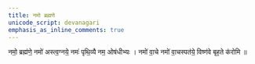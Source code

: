 ```yaml
---
title: नमो ब्रह्मणे
unicode_script: devanagari
emphasis_as_inline_comments: true
---
```


नमो॒ ब्रह्म॑णे॒ नमो॑ अस्त्व॒ग्नये॒ नमः॑ पृथि॒व्यै नम॒ ओष॑धीभ्यः ।
नमो॑ वा॒चे नमो॑ वा॒चस्पत॑ये॒ विष्ण॑वे बृह॒ते क॑रोमि ॥